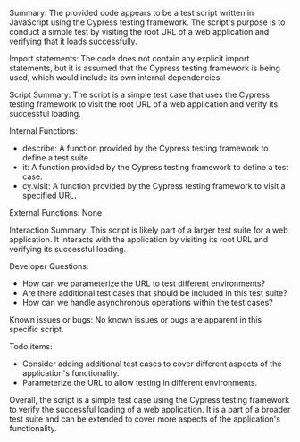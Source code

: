 Summary:
The provided code appears to be a test script written in JavaScript using the Cypress testing framework. The script's purpose is to conduct a simple test by visiting the root URL of a web application and verifying that it loads successfully.

Import statements:
The code does not contain any explicit import statements, but it is assumed that the Cypress testing framework is being used, which would include its own internal dependencies.

Script Summary:
The script is a simple test case that uses the Cypress testing framework to visit the root URL of a web application and verify its successful loading.

Internal Functions:
- describe: A function provided by the Cypress testing framework to define a test suite.
- it: A function provided by the Cypress testing framework to define a test case.
- cy.visit: A function provided by the Cypress testing framework to visit a specified URL.

External Functions:
None

Interaction Summary:
This script is likely part of a larger test suite for a web application. It interacts with the application by visiting its root URL and verifying its successful loading.

Developer Questions:
- How can we parameterize the URL to test different environments?
- Are there additional test cases that should be included in this test suite?
- How can we handle asynchronous operations within the test cases?

Known issues or bugs:
No known issues or bugs are apparent in this specific script.

Todo items:
- Consider adding additional test cases to cover different aspects of the application's functionality.
- Parameterize the URL to allow testing in different environments.

Overall, the script is a simple test case using the Cypress testing framework to verify the successful loading of a web application. It is a part of a broader test suite and can be extended to cover more aspects of the application's functionality.